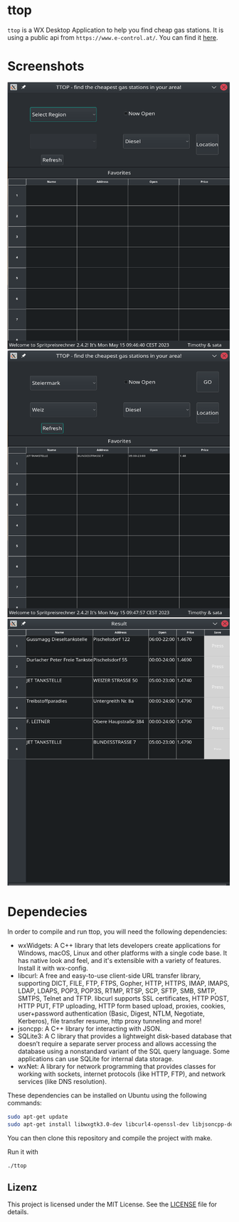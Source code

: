 # ttop

`ttop` is a WX Desktop Application to help you find cheap gas stations. It is using a public api from `https://www.e-control.at/`.
You can find it [here](https://api.e-control.at/sprit/1.0/doc/index.html?url=https://api.e-control.at/sprit/1.0/api-docs%3Fgroup%3Dpublic-api#/ping/pingUsingGET_3).

# Screenshots

<img src="./screenshots/Screenshot_20230515_094655.png" width="500" height="600">
<img src="./screenshots/Screenshot_20230515_094837.png" width="500" height="600">
<img src="./screenshots/Screenshot_20230515_094822.png" width="500" height="600">

# Dependecies

In order to compile and run ttop, you will need the following dependencies:

- wxWidgets: A C++ library that lets developers create applications for Windows, macOS, Linux and other platforms with a single code base. It has native look and feel, and it's extensible with a variety of features. Install it with wx-config.
- libcurl: A free and easy-to-use client-side URL transfer library, supporting DICT, FILE, FTP, FTPS, Gopher, HTTP, HTTPS, IMAP, IMAPS, LDAP, LDAPS, POP3, POP3S, RTMP, RTSP, SCP, SFTP, SMB, SMTP, SMTPS, Telnet and TFTP. libcurl supports SSL certificates, HTTP POST, HTTP PUT, FTP uploading, HTTP form based upload, proxies, cookies, user+password authentication (Basic, Digest, NTLM, Negotiate, Kerberos), file transfer resume, http proxy tunneling and more!
- jsoncpp: A C++ library for interacting with JSON.
- SQLite3: A C library that provides a lightweight disk-based database that doesn’t require a separate server process and allows accessing the database using a nonstandard variant of the SQL query language. Some applications can use SQLite for internal data storage.
- wxNet: A library for network programming that provides classes for working with sockets, internet protocols (like HTTP, FTP), and network services (like DNS resolution).

These dependencies can be installed on Ubuntu using the following commands:


```sh
sudo apt-get update
sudo apt-get install libwxgtk3.0-dev libcurl4-openssl-dev libjsoncpp-dev sqlite3 libsqlite3-dev
```

You can then clone this repository and compile the project with make.

Run it with

```
./ttop
```


## Lizenz

This project is licensed under the MIT License. See the [LICENSE](LICENSE) file for details.

